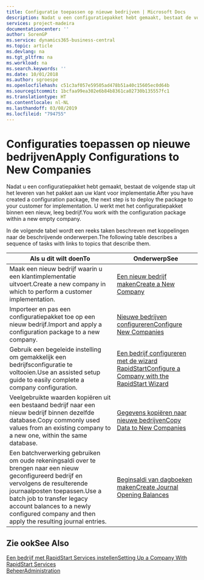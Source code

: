 ```yaml
---
title: Configuratie toepassen op nieuwe bedrijven | Microsoft Docs
description: Nadat u een configuratiepakket hebt gemaakt, bestaat de volgende stap uit het leveren van het pakket aan uw klant voor implementatie. U gebruikt de configuratie met een nieuw, leeg bedrijf.
services: project-madeira
documentationcenter: ''
author: SorenGP
ms.service: dynamics365-business-central
ms.topic: article
ms.devlang: na
ms.tgt_pltfrm: na
ms.workload: na
ms.search.keywords: ''
ms.date: 10/01/2018
ms.author: sgroespe
ms.openlocfilehash: c51c3af057e59505ad478b51a40c15605ec0d64b
ms.sourcegitcommit: 1bcfaa99ea302e6b84b8361ca02730b135557fc1
ms.translationtype: HT
ms.contentlocale: nl-NL
ms.lasthandoff: 03/08/2019
ms.locfileid: "794755"
---
```

# <a name="apply-configurations-to-new-companies"></a><span data-ttu-id="8e05e-104">Configuraties toepassen op nieuwe bedrijven</span><span class="sxs-lookup"><span data-stu-id="8e05e-104">Apply Configurations to New Companies</span></span>
<span data-ttu-id="8e05e-105">Nadat u een configuratiepakket hebt gemaakt, bestaat de volgende stap uit het leveren van het pakket aan uw klant voor implementatie.</span><span class="sxs-lookup"><span data-stu-id="8e05e-105">After you have created a configuration package, the next step is to deploy the package to your customer for implementation.</span></span> <span data-ttu-id="8e05e-106">U werkt met het configuratiepakket binnen een nieuw, leeg bedrijf.</span><span class="sxs-lookup"><span data-stu-id="8e05e-106">You work with the configuration package within a new empty company.</span></span>  

 <span data-ttu-id="8e05e-107">In de volgende tabel wordt een reeks taken beschreven met koppelingen naar de beschrijvende onderwerpen.</span><span class="sxs-lookup"><span data-stu-id="8e05e-107">The following table describes a sequence of tasks with links to topics that describe them.</span></span>

|<span data-ttu-id="8e05e-108">**Als u dit wilt doen**</span><span class="sxs-lookup"><span data-stu-id="8e05e-108">**To**</span></span>|<span data-ttu-id="8e05e-109">**Onderwerp**</span><span class="sxs-lookup"><span data-stu-id="8e05e-109">**See**</span></span>|  
|------------|-------------|  
|<span data-ttu-id="8e05e-110">Maak een nieuw bedrijf waarin u een klantimplementatie uitvoert.</span><span class="sxs-lookup"><span data-stu-id="8e05e-110">Create a new company in which to perform a customer implementation.</span></span>|[<span data-ttu-id="8e05e-111">Een nieuw bedrijf maken</span><span class="sxs-lookup"><span data-stu-id="8e05e-111">Create a New Company</span></span>](admin-how-to-create-a-new-company.md)|  
|<span data-ttu-id="8e05e-112">Importeer en pas een configuratiepakket toe op een nieuw bedrijf.</span><span class="sxs-lookup"><span data-stu-id="8e05e-112">Import and apply a configuration package to a new company.</span></span>|[<span data-ttu-id="8e05e-113">Nieuwe bedrijven configureren</span><span class="sxs-lookup"><span data-stu-id="8e05e-113">Configure New Companies</span></span>](admin-how-to-configure-new-companies.md)|  
|<span data-ttu-id="8e05e-114">Gebruik een begeleide instelling om gemakkelijk een bedrijfsconfiguratie te voltooien.</span><span class="sxs-lookup"><span data-stu-id="8e05e-114">Use an assisted setup guide to easily complete a company configuration.</span></span>|[<span data-ttu-id="8e05e-115">Een bedrijf configureren met de wizard RapidStart</span><span class="sxs-lookup"><span data-stu-id="8e05e-115">Configure a Company with the RapidStart Wizard</span></span>](admin-how-to-configure-a-company-with-the-rapidstart-wizard.md)|
|<span data-ttu-id="8e05e-116">Veelgebruikte waarden kopiëren uit een bestaand bedrijf naar een nieuw bedrijf binnen dezelfde database.</span><span class="sxs-lookup"><span data-stu-id="8e05e-116">Copy commonly used values from an existing company to a new one, within the same database.</span></span>|[<span data-ttu-id="8e05e-117">Gegevens kopiëren naar nieuwe bedrijven</span><span class="sxs-lookup"><span data-stu-id="8e05e-117">Copy Data to New Companies</span></span>](admin-how-to-copy-data-to-new-companies.md)|  
|<span data-ttu-id="8e05e-118">Een batchverwerking gebruiken om oude rekeningsaldi over te brengen naar een nieuw geconfigureerd bedrijf en vervolgens de resulterende journaalposten toepassen.</span><span class="sxs-lookup"><span data-stu-id="8e05e-118">Use a batch job to transfer legacy account balances to a newly configured company and then apply the resulting journal entries.</span></span>|[<span data-ttu-id="8e05e-119">Beginsaldi van dagboeken maken</span><span class="sxs-lookup"><span data-stu-id="8e05e-119">Create Journal Opening Balances</span></span>](admin-how-to-create-journal-opening-balances.md)|  

## <a name="see-also"></a><span data-ttu-id="8e05e-120">Zie ook</span><span class="sxs-lookup"><span data-stu-id="8e05e-120">See Also</span></span>  
[<span data-ttu-id="8e05e-121">Een bedrijf met RapidStart Services instellen</span><span class="sxs-lookup"><span data-stu-id="8e05e-121">Setting Up a Company With RapidStart Services</span></span>](admin-set-up-a-company-with-rapidstart.md)  
[<span data-ttu-id="8e05e-122">Beheer</span><span class="sxs-lookup"><span data-stu-id="8e05e-122">Administration</span></span>](admin-setup-and-administration.md)
